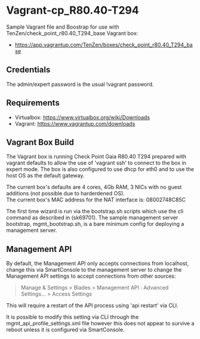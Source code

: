 # Vagrant-cp_R80.40-T294
Sample Vagrant file and Boostrap for use with TenZen/check_point_r80.40_T294_base Vagrant box:
* https://app.vagrantup.com/TenZen/boxes/check_point_r80.40_T294_base

## Credentials
The admin/expert password is the usual !vagrant password.

## Requirements
* Virtualbox: https://www.virtualbox.org/wiki/Downloads
* Vagrant: https://www.vagrantup.com/downloads

## Vagrant Box Build
The Vagrant box is running Check Point Gaia R80.40 T294 prepared with vagrant defaults to allow the use of 'vagrant ssh'
to connect to the box in expert mode.  The box is also configured to use dhcp for eth0 and to use the host OS as the 
default gateway.

The current box's defaults are 4 cores, 4Gb RAM, 3 NICs with no guest additions (not possible due to harderdened OS).  
The current box's MAC address for the NAT interface is: 08002748C85C

The first time wizard is run via the bootstrap.sh scripts which use the cli command as described in (sk69701).  The 
sample management server bootstrap, mgmt_bootstrap.sh, is a bare minimum config for deploying a management server.

## Management API
By default, the Management API only accepts connections from localhost, change this via SmartConsole to the management 
server to change the Management API settings to accept connections from other sources:
> Manage & Settings > Blades > Management API : Advanced Settings... > Access Settings

This will require a restart of the API process using 'api restart' via CLI.  

It is possible to modify this setting via CLI through the mgmt_api_profile_settings.xml file however this does not 
appear to survive a reboot unless it is configured via SmartConsole.